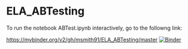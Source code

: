 # ELA_ABTesting

To run the notebook ABTest.ipynb interactively, go to the followng link:

https://mybinder.org/v2/gh/msmith91/ELA_ABTesting/master
[![Binder](https://mybinder.org/badge_logo.svg)](https://mybinder.org/v2/gh/msmith91/ELA_ABTesting/master)
